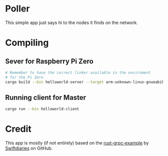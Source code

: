 # Poller
This simple app just says hi to the nodes it finds on the network.

# Compiling

## Sever for Raspberry Pi Zero
```bash
# Remember to have the correct linker available in the enviroment
# for the Pi Zero
cargo build --bin helloworld-server --target arm-unknown-linux-gnueabihf
```

## Running client for Master
```bash
cargo run --bin helloworld-client
```

# Credit
This app is mostly (if not entirely) based on the [rust-grpc-example](https://github.com/swiftdiaries/rust-grpc-example) by [Swiftdiaries](https://github.com/swiftdiaries) on GitHub.
